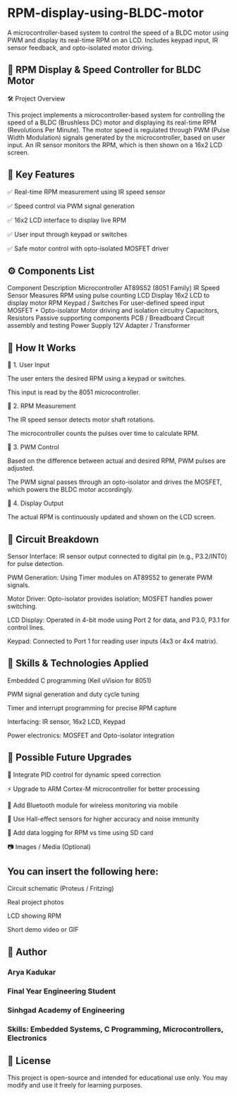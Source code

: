 # RPM-display-using-BLDC-motor
A microcontroller-based system to control the speed of a BLDC motor using PWM and display its real-time RPM on an LCD. Includes keypad input, IR sensor feedback, and opto-isolated motor driving.


## 🚀 RPM Display & Speed Controller for BLDC Motor
🛠️ Project Overview

This project implements a microcontroller-based system for controlling the speed of a BLDC (Brushless DC) motor and displaying its real-time RPM (Revolutions Per Minute). The motor speed is regulated through PWM (Pulse Width Modulation) signals generated by the microcontroller, based on user input. An IR sensor monitors the RPM, which is then shown on a 16x2 LCD screen.

## 🔧 Key Features

✅ Real-time RPM measurement using IR speed sensor

✅ Speed control via PWM signal generation

✅ 16x2 LCD interface to display live RPM

✅ User input through keypad or switches

✅ Safe motor control with opto-isolated MOSFET driver

## ⚙️ Components List
Component	Description
Microcontroller	AT89S52 (8051 Family)
IR Speed Sensor	Measures RPM using pulse counting
LCD Display	16x2 LCD to display motor RPM
Keypad / Switches	For user-defined speed input
MOSFET + Opto-isolator	Motor driving and isolation circuitry
Capacitors, Resistors	Passive supporting components
PCB / Breadboard	Circuit assembly and testing
Power Supply	12V Adapter / Transformer

## 🔄 How It Works
🔹 1. User Input

The user enters the desired RPM using a keypad or switches.

This input is read by the 8051 microcontroller.

🔹 2. RPM Measurement

The IR speed sensor detects motor shaft rotations.

The microcontroller counts the pulses over time to calculate RPM.

🔹 3. PWM Control

Based on the difference between actual and desired RPM, PWM pulses are adjusted.

The PWM signal passes through an opto-isolator and drives the MOSFET, which powers the BLDC motor accordingly.

🔹 4. Display Output

The actual RPM is continuously updated and shown on the LCD screen.

## 📐 Circuit Breakdown

Sensor Interface: IR sensor output connected to digital pin (e.g., P3.2/INT0) for pulse detection.

PWM Generation: Using Timer modules on AT89S52 to generate PWM signals.

Motor Driver: Opto-isolator provides isolation; MOSFET handles power switching.

LCD Display: Operated in 4-bit mode using Port 2 for data, and P3.0, P3.1 for control lines.

Keypad: Connected to Port 1 for reading user inputs (4x3 or 4x4 matrix).

## 🧠 Skills & Technologies Applied

Embedded C programming (Keil uVision for 8051)

PWM signal generation and duty cycle tuning

Timer and interrupt programming for precise RPM capture

Interfacing: IR sensor, 16x2 LCD, Keypad

Power electronics: MOSFET and Opto-isolator integration

## 🌟 Possible Future Upgrades

🔧 Integrate PID control for dynamic speed correction

⚡ Upgrade to ARM Cortex-M microcontroller for better processing

📲 Add Bluetooth module for wireless monitoring via mobile

🧲 Use Hall-effect sensors for higher accuracy and noise immunity

💾 Add data logging for RPM vs time using SD card

📷 Images / Media (Optional)

## You can insert the following here:

Circuit schematic (Proteus / Fritzing)

Real project photos

LCD showing RPM

Short demo video or GIF

## 👤 Author

### Arya Kadukar
### Final Year Engineering Student
### Sinhgad Academy of Engineering
### Skills: Embedded Systems, C Programming, Microcontrollers, Electronics

## 📝 License

This project is open-source and intended for educational use only. You may modify and use it freely for learning purposes.
